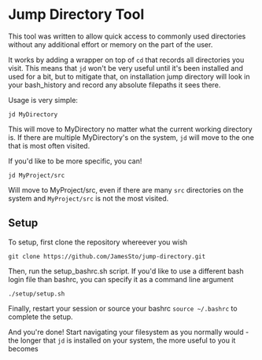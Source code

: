 # Jump Directory Tool

This tool was written to allow quick access to commonly used 
directories without any additional effort or memory on the part of the user.

It works by adding a wrapper on top of `cd` that records all directories you visit.
This means that `jd` won't be very useful until it's been installed and used for
a bit, but to mitigate that, on installation jump directory will look in your bash_history
and record any absolute filepaths it sees there.

Usage is very simple:

```
jd MyDirectory
```

This will move to MyDirectory no matter what the current working directory is. If there are multiple
MyDirectory's on the system, `jd` will move to the one that is most often visited.

If you'd like to be more specific, you can!

```
jd MyProject/src
```

Will move to MyProject/src, even if there are many `src` directories on the system and `MyProject/src`
is not the most visited.


## Setup

To setup, first clone the repository whereever you wish

```
git clone https://github.com/JamesSto/jump-directory.git
```

Then, run the setup_bashrc.sh script. If you'd like to use a different bash login file than bashrc, you
can specify it as a command line argument

```
./setup/setup.sh
```

Finally, restart your session or source your bashrc `source ~/.bashrc` to complete the setup.

And you're done! Start navigating your filesystem as you normally would - the longer that `jd` is installed
on your system, the more useful to you it becomes
